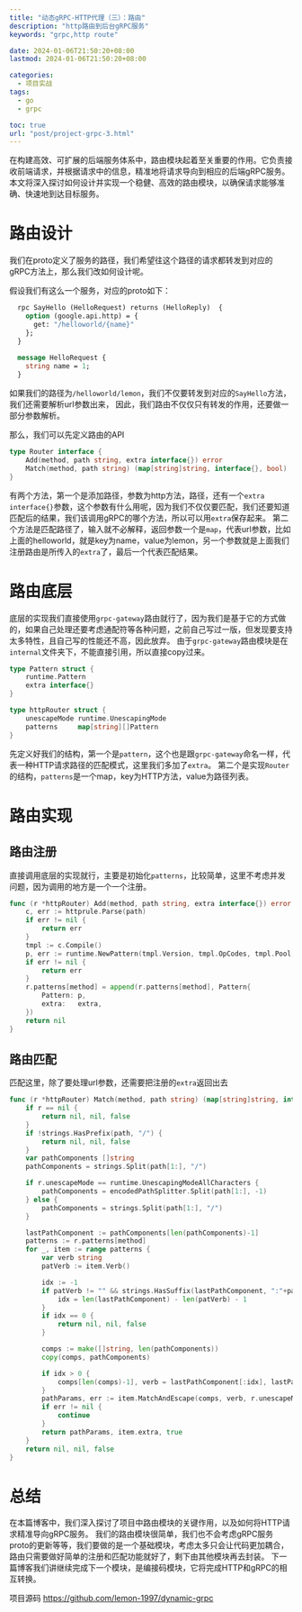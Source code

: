 ```yaml
---
title: "动态gRPC-HTTP代理（三）：路由"
description: "http路由到后台gRPC服务"
keywords: "grpc,http route"

date: 2024-01-06T21:50:20+08:00
lastmod: 2024-01-06T21:50:20+08:00

categories:
  - 项目实战
tags:
  - go
  - grpc

toc: true
url: "post/project-grpc-3.html"
---
```


在构建高效、可扩展的后端服务体系中，路由模块起着至关重要的作用。它负责接收前端请求，并根据请求中的信息，精准地将请求导向到相应的后端gRPC服务。本文将深入探讨如何设计并实现一个稳健、高效的路由模块，以确保请求能够准确、快速地到达目标服务。

<!--more-->

# 路由设计

我们在proto定义了服务的路径，我们希望往这个路径的请求都转发到对应的gRPC方法上，那么我们改如何设计呢。

假设我们有这么一个服务，对应的proto如下：
```protobuf
  rpc SayHello (HelloRequest) returns (HelloReply)  {
    option (google.api.http) = {
      get: "/helloworld/{name}"
    };
  }
  
  message HelloRequest {
    string name = 1;
  }
```
如果我们的路径为`/helloworld/lemon`，我们不仅要转发到对应的`SayHello`方法，我们还需要解析url参数出来，
因此，我们路由不仅仅只有转发的作用，还要做一部分参数解析。

那么，我们可以先定义路由的API
```go
type Router interface {
	Add(method, path string, extra interface{}) error
	Match(method, path string) (map[string]string, interface{}, bool)
}
```
有两个方法，第一个是添加路径，参数为http方法，路径，还有一个`extra interface{}`参数，这个参数有什么用呢，因为我们不仅仅要匹配，我们还要知道匹配后的结果，我们该调用gRPC的哪个方法，所以可以用`extra`保存起来。
第二个方法是匹配路径了，输入就不必解释，返回参数一个是`map`，代表url参数，比如上面的helloworld，就是key为name，value为lemon，另一个参数就是上面我们注册路由是所传入的`extra`了，最后一个代表匹配结果。

# 路由底层

底层的实现我们直接使用`grpc-gateway`路由就行了，因为我们是基于它的方式做的，如果自己处理还要考虑通配符等各种问题，之前自己写过一版，但发现要支持太多特性，且自己写的性能还不高，因此放弃。
由于`grpc-gateway`路由模块是在`internal`文件夹下，不能直接引用，所以直接copy过来。

```go
type Pattern struct {
	runtime.Pattern
	extra interface{}
}

type httpRouter struct {
	unescapeMode runtime.UnescapingMode
	patterns     map[string][]Pattern
}
```

先定义好我们的结构，第一个是`pattern`，这个也是跟`grpc-gateway`命名一样，代表一种HTTP请求路径的匹配模式，这里我们多加了`extra`。
第二个是实现`Router`的结构，`patterns`是一个map，key为HTTP方法，value为路径列表。

# 路由实现

## 路由注册

直接调用底层的实现就行，主要是初始化`patterns`，比较简单，这里不考虑并发问题，因为调用的地方是一个一个注册。

```go
func (r *httpRouter) Add(method, path string, extra interface{}) error {
	c, err := httprule.Parse(path)
	if err != nil {
		return err
	}
	tmpl := c.Compile()
	p, err := runtime.NewPattern(tmpl.Version, tmpl.OpCodes, tmpl.Pool, tmpl.Verb)
	if err != nil {
		return err
	}
	r.patterns[method] = append(r.patterns[method], Pattern{
		Pattern: p,
		extra:   extra,
	})
	return nil
}
```

## 路由匹配

匹配这里，除了要处理url参数，还需要把注册的`extra`返回出去

```go
func (r *httpRouter) Match(method, path string) (map[string]string, interface{}, bool) {
	if r == nil {
		return nil, nil, false
	}
	if !strings.HasPrefix(path, "/") {
		return nil, nil, false
	}
	var pathComponents []string
	pathComponents = strings.Split(path[1:], "/")

	if r.unescapeMode == runtime.UnescapingModeAllCharacters {
		pathComponents = encodedPathSplitter.Split(path[1:], -1)
	} else {
		pathComponents = strings.Split(path[1:], "/")
	}

	lastPathComponent := pathComponents[len(pathComponents)-1]
	patterns := r.patterns[method]
	for _, item := range patterns {
		var verb string
		patVerb := item.Verb()

		idx := -1
		if patVerb != "" && strings.HasSuffix(lastPathComponent, ":"+patVerb) {
			idx = len(lastPathComponent) - len(patVerb) - 1
		}
		if idx == 0 {
			return nil, nil, false
		}

		comps := make([]string, len(pathComponents))
		copy(comps, pathComponents)

		if idx > 0 {
			comps[len(comps)-1], verb = lastPathComponent[:idx], lastPathComponent[idx+1:]
		}
		pathParams, err := item.MatchAndEscape(comps, verb, r.unescapeMode)
		if err != nil {
			continue
		}
		return pathParams, item.extra, true
	}
	return nil, nil, false
}
```

# 总结

在本篇博客中，我们深入探讨了项目中路由模块的关键作用，以及如何将HTTP请求精准导向gRPC服务。
我们的路由模块很简单，我们也不会考虑gRPC服务proto的更新等等，我们要做的是一个基础模块，考虑太多只会让代码更加耦合，路由只需要做好简单的注册和匹配功能就好了，剩下由其他模块再去封装。
下一篇博客我们讲继续完成下一个模块，是编接码模块，它将完成HTTP和gRPC的相互转换。

项目源码 https://github.com/lemon-1997/dynamic-grpc